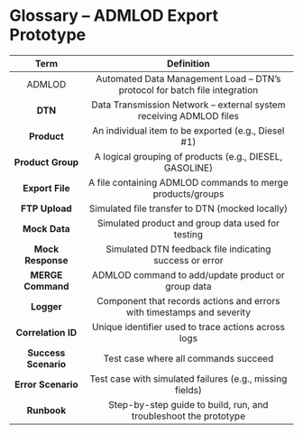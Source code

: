 # Glossary – ADMLOD Export Prototype

| Term                 | Definition                                                                 |
| :------------------: | :------------------------------------------------------------------------: |
| ADMLOD               | Automated Data Management Load – DTN’s protocol for batch file integration |
| **DTN**              | Data Transmission Network – external system receiving ADMLOD files         |
| **Product**          | An individual item to be exported (e.g., Diesel #1)                        |
| **Product Group**    | A logical grouping of products (e.g., DIESEL, GASOLINE)                    |
| **Export File**      | A file containing ADMLOD commands to merge products/groups                 |
| **FTP Upload**       | Simulated file transfer to DTN (mocked locally)                            |
| **Mock Data**        | Simulated product and group data used for testing                          |
| **Mock Response**    | Simulated DTN feedback file indicating success or error                    |
| **MERGE Command**    | ADMLOD command to add/update product or group data                         |
| **Logger**           | Component that records actions and errors with timestamps and severity     |
| **Correlation ID**   | Unique identifier used to trace actions across logs                        |
| **Success Scenario** | Test case where all commands succeed                                       |
| **Error Scenario**   | Test case with simulated failures (e.g., missing fields)                   |
| **Runbook**          | Step-by-step guide to build, run, and troubleshoot the prototype           |
